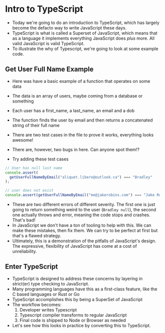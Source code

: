 # Intro to TypeScript

- Today we're going to do an introduction to TypeScript, which has largely become the defacto way to write JavaScript these days.
- TypeScript is what is called a Superset of JavaScript, which means that as a language it implements everything JavaScript does _plus_ more. All valid JavaScript is valid TypeScript.
- To illustrate the why of Typescript, we're going to look at some example code.

## Get User Full Name Example

- Here was have a basic example of a function that operates on some data
- The data is an array of users, maybe coming from a database or something
- Each user has a first_name, a last_name, an email and a dob
- The function finds the user by email and then returns a concatenated string of their full name

- There are two test cases in the file to prove it works, everything looks awesome!

- There are, however, two bugs in here. Can anyone spot them!?
- Try adding these test cases

```js
// User has null last name
console.assert(
  getUserFullNameByEmail("aliquet.libero@outlook.ca") === "Bradley"
);

// user does not exist
console.assert(getUserFullNameByEmail("me@jakerobins.com") === "Jake Robins");
```

- These are two different errors of different severity. The first one is just going to return something weird to the user (`Bradley null`), the second one actually throws and error, meaning the code stops and crashes. That's bad!
- In JavaScript we don't have a ton of tooling to help with this. We can make these mistakes, then fix them. We can try to be perfect at first but that's a flawed strategy.
- Ultimately, this is a demonstration of the pitfalls of JavaScript's design. The expressive, flexibility of JavaScript has come at a cost of unreliability.

## Enter TypeScript

- TypeScript is designed to address these concerns by layering in strict(er) type checking to JavaScript.
- Many programming languages have this as a first-class feature, like the C based languages or Rust or Go
- TypeScript accomplishes this by being a SuperSet of JavaScript
- The workflow becomes:
  1. Developer writes Typescript
  2. Typescript compiler transforms to regular JavaScript
  3. Final code is shipped to Node or Browser as needed
- Let's see how this looks in practice by converting this to TypeScript.
